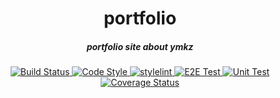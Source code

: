 <h1 align="center">portfolio</h1>

<h5 align="center">portfolio site about ymkz</h5>

<p align="center">
  <a href="https://circleci.com/gh/ymkz/portfolio">
    <img alt="Build Status" src="https://img.shields.io/circleci/project/github/ymkz/portfolio.svg?style=flat-square">
  </a>
  <a href="https://github.com/prettier/prettier">
    <img alt="Code Style" src="https://img.shields.io/badge/code_style-prettier-ff69b4.svg?style=flat-square">
  </a>
  <a href="https://github.com/stylelint/stylelint-config-standard">
    <img alt="stylelint" src="https://img.shields.io/badge/stylelint-standard-orange.svg?style=flat-square">
  </a>
  <a href="https://github.com/DevExpress/testcafe">
    <img alt="E2E Test" src="https://img.shields.io/badge/tested%20with-TestCafe-2fa4cf.svg?style=flat-square">
  </a>
  <a href="https://github.com/facebook/jest/">
    <img alt="Unit Test" src="https://img.shields.io/badge/tested_with-jest-99424f.svg?style=flat-square">
  </a>
  <a href="https://coveralls.io/github/ymkz/portfolio">
    <img alt="Coverage Status" src="https://img.shields.io/coveralls/github/ymkz/portfolio.svg?style=flat-square">
  </a>
</p>
